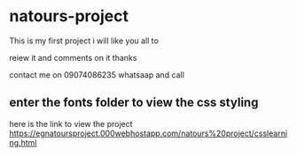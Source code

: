 # natours-project

This is my first project i will like you all to 

reiew it and comments on it thanks

contact me on 09074086235 whatsaap and call


## enter the fonts folder to view the css styling

here is the link to view the project https://egnatoursproject.000webhostapp.com/natours%20project/csslearning.html





